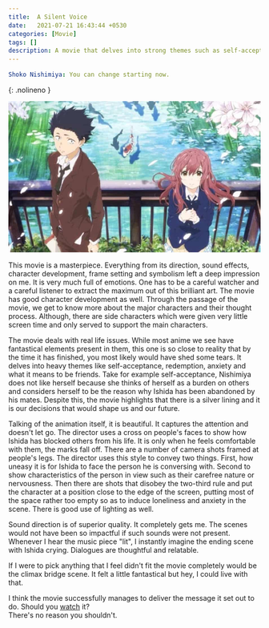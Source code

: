 ```yaml
---
title:  A Silent Voice
date:   2021-07-21 16:43:44 +0530
categories: [Movie]
tags: []
description: A movie that delves into strong themes such as self-acceptance, redemption, anxiety and what it means to be friends.
---
```


```yaml
Shoko Nishimiya: You can change starting now.
```
{: .nolineno }

![a_silent_voice_image](/assets/img/movies/a_silent_voice_large.jpg)


This movie is a masterpiece. Everything from its direction, sound effects, character development, frame setting and symbolism left a deep impression on me.
It is very much full of emotions. One has to be a careful watcher and a careful listener to extract the maximum out of this brilliant art.
The movie has good character development as well. Through the passage of the movie, we get to know more about the major characters and their thought process.
Although, there are side characters which were given very little screen time and only served to support the main characters.

The movie deals with real life issues. While most anime we see have fantastical elements present in them, this one is so close to reality that by the time it has finished, you most likely would have shed some tears.
It delves into heavy themes like self-acceptance, redemption, anxiety and what it means to be friends.
Take for example self-acceptance, Nishimiya does not like herself because she thinks of herself as a burden on others and considers herself to be the reason why Ishida has been abandoned by his mates.
Despite this, the movie highlights that there is a silver lining and it is our decisions that would shape us and our future.

Talking of the animation itself, it is beautiful. It captures the attention and doesn't let go.
The director uses a cross on people's faces to show how Ishida has blocked others from his life. It is only when he feels comfortable with them, the marks fall off.
There are a number of camera shots framed at people's legs. The director uses this style to convey two things. First, how uneasy it is for Ishida to face the person he is conversing with.
Second to show characteristics of the person in view such as their carefree nature or nervousness.
Then there are shots that disobey the two-third rule and put the character at a position close to the edge of the screen, putting most of the space rather too empty so as to induce loneliness and anxiety in the scene.
There is good use of lighting as well.

Sound direction is of superior quality. It completely gets me. The scenes would not have been so impactful if such sounds were not present.
Whenever I hear the music piece "lit", I instantly imagine the ending scene with Ishida crying.
Dialogues are thoughtful and relatable.

If I were to pick anything that I feel didn't fit the movie completely would be the climax bridge scene. It felt a little fantastical but hey, I could live with that.

I think the movie successfully manages to deliver the message it set out to do. Should you [watch](https://www.youtube.com/watch?v=nfK6UgLra7g) it?
<br>There's no reason you shouldn't.
